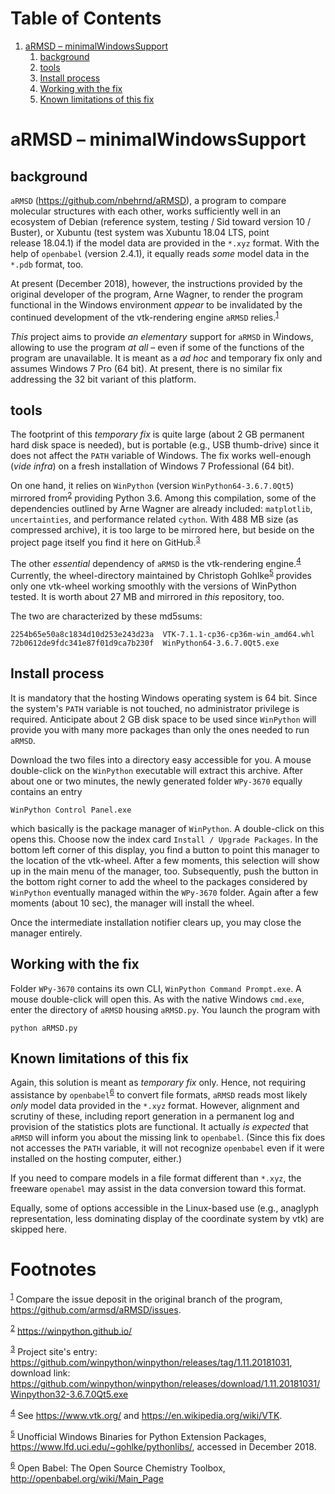 
# Table of Contents

1.  [aRMSD &#x2013; minimalWindowsSupport](#org3cd8455)
    1.  [background](#orgb3f74f6)
    2.  [tools](#orgf469c2e)
    3.  [Install process](#org57c585c)
    4.  [Working with the fix](#org82c135f)
    5.  [Known limitations of this fix](#org1f34c0f)


<a id="org3cd8455"></a>

# aRMSD &#x2013; minimalWindowsSupport


<a id="orgb3f74f6"></a>

## background

`aRMSD` (<https://github.com/nbehrnd/aRMSD>), a program to compare
molecular structures with each other, works sufficiently well in an
ecosystem of Debian (reference system, testing / Sid toward
version 10 / Buster), or Xubuntu (test system was Xubuntu 18.04
LTS, point release 18.04.1) if the model data are provided in the
`*.xyz` format.  With the help of `openbabel` (version 2.4.1), it
equally reads *some* model data in the `*.pdb` format, too.

At present (December 2018), however, the instructions provided by
the original developer of the program, Arne Wagner, to render the
program functional in the Windows environment *appear* to be
invalidated by the continued development of the vtk-rendering
engine `aRMSD` relies.<sup><a id="fnr.1" class="footref" href="#fn.1">1</a></sup>

*This* project aims to provide *an elementary* support for `aRMSD`
in Windows, allowing to use the program *at all* &#x2013; even if some of
the functions of the program are unavailable.  It is meant as a *ad
hoc* and temporary fix only and assumes Windows 7 Pro (64 bit).  At
present, there is no similar fix addressing the 32 bit variant of
this platform.


<a id="orgf469c2e"></a>

## tools

The footprint of this *temporary fix* is quite large (about 2 GB
permanent hard disk space is needed), but is portable (e.g., USB
thumb-drive) since it does not affect the `PATH` variable of
Windows.  The fix works well-enough (*vide infra*) on a fresh
installation of Windows 7 Professional (64 bit).

On one hand, it relies on `WinPython` (version
`WinPython64-3.6.7.0Qt5`) mirrored from<sup><a id="fnr.2" class="footref" href="#fn.2">2</a></sup> providing
Python 3.6.  Among this compilation, some of the dependencies
outlined by Arne Wagner are already included: `matplotlib`,
`uncertainties`, and performance related `cython`.  With 488 MB
size (as compressed archive), it is too large to be mirrored here,
but beside on the project page itself you find it here on
GitHub.<sup><a id="fnr.3" class="footref" href="#fn.3">3</a></sup>

The other *essential* dependency of `aRMSD` is the vtk-rendering
engine.<sup><a id="fnr.4" class="footref" href="#fn.4">4</a></sup> Currently, the wheel-directory maintained by
Christoph Gohlke<sup><a id="fnr.5" class="footref" href="#fn.5">5</a></sup> provides only one vtk-wheel
working smoothly with the versions of WinPython tested.  It is
worth about 27 MB and mirrored in *this* repository, too.

The two are characterized by these md5sums:

    2254b65e50a8c1834d10d253e243d23a  VTK-7.1.1-cp36-cp36m-win_amd64.whl
    72b0612de9fdc341e87f01d9ca7b230f  WinPython64-3.6.7.0Qt5.exe


<a id="org57c585c"></a>

## Install process

It is mandatory that the hosting Windows operating system is
64 bit.  Since the system's `PATH` variable is not touched, no
administrator privilege is required.  Anticipate about 2 GB disk
space to be used since `WinPython` will provide you with many more
packages than only the ones needed to run `aRMSD`.

Download the two files into a directory easy accessible for you.  A
mouse double-click on the `WinPython` executable will extract this
archive.  After about one or two minutes, the newly generated
folder `WPy-3670` equally contains an entry

    WinPython Control Panel.exe

which basically is the package manager of `WinPython`.  A
double-click on this opens this.  Choose now the index card
`Install / Upgrade Packages`.  In the bottom left corner of this
display, you find a button to point this manager to the location of
the vtk-wheel.  After a few moments, this selection will show up in
the main menu of the manager, too.  Subsequently, push the button
in the bottom right corner to add the wheel to the packages
considered by `WinPython` eventually managed within the `WPy-3670`
folder.  Again after a few moments (about 10 sec), the manager will
install the wheel.

Once the intermediate installation notifier clears up, you may close
the manager entirely.


<a id="org82c135f"></a>

## Working with the fix

Folder `WPy-3670` contains its own CLI, `WinPython Command
   Prompt.exe`.  A mouse double-click will open this.  As with the
native Windows `cmd.exe`, enter the directory of `aRMSD` housing
`aRMSD.py`.  You launch the program with

    python aRMSD.py


<a id="org1f34c0f"></a>

## Known limitations of this fix

Again, this solution is meant as *temporary fix* only.  Hence, not
requiring assistance by `openbabel`<sup><a id="fnr.6" class="footref" href="#fn.6">6</a></sup> to convert file
formats, `aRMSD` reads most likely *only* model data provided in
the `*.xyz` format.  However, alignment and scrutiny of these,
including report generation in a permanent log and provision of the
statistics plots are functional.  It actually *is expected* that
`aRMSD` will inform you about the missing link to `openbabel`.
(Since this fix does not accesses the `PATH` variable, it will not
recognize `openbabel` even if it were installed on the hosting
computer, either.)

If you need to compare models in a file format different than
`*.xyz`, the freeware `openabel` may assist in the data conversion
toward this format.

Equally, some of options accessible in the Linux-based use (e.g.,
anaglyph representation, less dominating display of the coordinate
system by vtk) are skipped here.


# Footnotes

<sup><a id="fn.1" href="#fnr.1">1</a></sup> Compare the issue deposit in the original branch of the
program, <https://github.com/armsd/aRMSD/issues>.

<sup><a id="fn.2" href="#fnr.2">2</a></sup> <https://winpython.github.io/>

<sup><a id="fn.3" href="#fnr.3">3</a></sup> Project site's entry:
<https://github.com/winpython/winpython/releases/tag/1.11.20181031>,
download link:
<https://github.com/winpython/winpython/releases/download/1.11.20181031/Winpython32-3.6.7.0Qt5.exe>

<sup><a id="fn.4" href="#fnr.4">4</a></sup> See <https://www.vtk.org/> and
<https://en.wikipedia.org/wiki/VTK>.

<sup><a id="fn.5" href="#fnr.5">5</a></sup> Unofficial Windows Binaries for Python Extension
Packages, <https://www.lfd.uci.edu/~gohlke/pythonlibs/>, accessed in
December 2018.

<sup><a id="fn.6" href="#fnr.6">6</a></sup> Open Babel: The Open Source Chemistry Toolbox, <http://openbabel.org/wiki/Main_Page>
